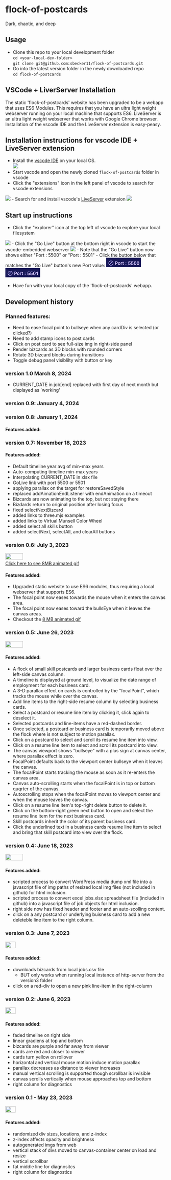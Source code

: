 # flock-of-postcards  
Dark, chaotic, and deep  

## Usage  
- Clone this repo to your local development folder  
`cd <your-local-dev-folder>`  
`git clone git@github.com:sbecker11/flock-of-postcards.git`
- Go into the latest version folder in the newly downloaded repo  
`cd flock-of-postcards`  


## VSCode + LiverServer Installation  

The static 'flock-of-postcards' website has been upgraded to be a webapp that uses ES6 Modules. This requires that you have an ultra light weight webserver running on your local machine that supports ES6. LiveServer is an ultra light weight webserver that works with Google Chrome browser. Installation of the vscode IDE and the LiveServer extension is easy-peasy.  

## Installation instructions for vscode IDE + LiveServer extension  

- Install the  <a href="https://code.visualstudio.com">vscode IDE</a> on your local OS.    
<a href="https://code.visualstudio.com/"><img src="https://shawn.beckerstudio.com/wp-content/uploads/2023/07/vscode-IDE-logo.png"/></a>
- Start vscode and open the newly cloned `flock-of-postcards` folder in vscode  
- Click the "extensions" icon in the left panel of vscode to search for vscode extensions  
<img src="https://shawn.beckerstudio.com/wp-content/uploads/2023/07/vscode-extensions-icon.png"/>  
- Search for and install vscode's <a href="https://marketplace.visualstudio.com/items?itemName=ritwickdey.LiveServer">LiveServer</a> extension  
<a href="https://marketplace.visualstudio.com/items?itemName=ritwickdey.LiveServer"><img src="https://shawn.beckerstudio.com/wp-content/uploads/2023/07/vscode-liveserver-logo.png"/></a>  

## Start up instructions  

- Click the "explorer" icon at the top left of vscode to explore your local filesystem  
<img src="https://shawn.beckerstudio.com/wp-content/uploads/2023/07/vscode-explorer-icon.png"/>  
- Click the "Go Live" button at the bottom right in vscode to start the vscode-embedded webserver  
<img src="https://shawn.beckerstudio.com/wp-content/uploads/2023/07/vscode-go-live-icon.png"/>  
- Note that the "Go Live" button now shows either "Port : 5500" or "Port : 5501"
- Click the button below that matches the "Go Live" button's new Port value:  
    <a href="http://localhost:5500/index.html"><img src="./static_content/graphics/GoLivePort5500.png"/></a>  
    <a href="http://localhost:5501/index.html"><img src="./static_content/graphics/GoLivePort5501.png"/></a>  
   
- Have fun with your local copy of the 'flock-of-postcards' webapp.  

## Development history  

### Planned features:
- Need to ease focal point to bullseye when any cardDiv is selected (or clicked?)
- Need to add stamp icons to post cards
- Click on post card to see full-size img in right-side panel
- Render bizcards as 3D blocks with rounded corners
- Rotate 3D bizcard blocks during transitions
- Toggle debug panel visiblilty with button or key

### version 1.0    March 8, 2024  
- CURRENT_DATE in job[end] replaced with first day of next month but displayed as 'working'

### version 0.9:   January 4, 2024

### version 0.8:   January 1, 2024

#### Features added:  

### version 0.7:   November 18, 2023

#### Features added:  
- Default timeline year avg of min-max years
- Auto-computing timeline min-max years
- Interpolating CURRENT_DATE  in xlsx file
- GoLive link with port 5500 or 5501
- applying parallax on the target for restoreSavedStyle
- replaced addAimationEndListener with endAnimation on a timeout
- Bizcards are now animating to the top, but not staying there
- Bizdards return to original position after losing focus
- fixed selectNextBizcard
- added links to three.mjs examples
- added links to Virtual Munsell Color Wheel
- added select all skills button
- added selectNext, selectAll, and clearAll buttons


### version 0.6:   July 3, 2023  
<a href="https://shawn.beckerstudio.com/wp-content/uploads/2023/07/version-0.6.gif"><img src="https://shawn.beckerstudio.com/wp-content/uploads/2023/07/version-0.6.png" width="33%" height="33%"/><br/>Click here to see 8MB animated gif</a>

#### Features added:  

- Upgraded static website to use ES6 modules, thus requiring a local webserver that supports ES6.  
- The focal point now eases towards the mouse when it enters the canvas area.  
- The focal point now eases toward the bullsEye when it leaves the canvas areas.  
- Checkout the <a href="https://shawn.beckerstudio.com/wp-content/uploads/2023/07/version-0.6.gif">8 MB animated gif</a>

### version 0.5:   June 26, 2023
<img src="https://shawn.beckerstudio.com/wp-content/uploads/2023/06/flock-of-postcards-version-0.5.png" width="33%" height="33%"/>

#### Features added:  

- A flock of small skill postcards and larger business cards float over the left-side canvas column.
- A timeline is displayed at ground level, to visualize the date range of employment for each business card.
- A 3-D parallax effect on cards is controlled by the "focalPoint", which tracks the mouse while over the canvas.
- Add line items to the right-side resume column by selecting business cards.
- Select a postcard or resume line item by clicking it, click again to deselect it.
- Selected postcards and line-items have a red-dashed border.
- Once selected, a postcard or business card is temporarily moved above the flock where is not subject to motion parallax.
- Click on a postcard to select and scroll its resume line item into view.
- Click on a resume line item to select and scroll its postcard into view.
- The canvas viewport shows "bullseye" with a plus sign at canvas center, where parallax effect is zero.
- FocalPoint defaults back to the viewport center bullseye when it leaves the canvas.
- The focalPoint starts tracking the mouse as soon as it re-enters the canvas area.
- Canvas auto-scrolling starts when the focalPoint is in top or bottom quqrter of the canvas.
- Autoscrolling stops when the focalPoint moves to viewport center and when the mouse leaves the canvas.
- Click on a resume line item's top-right delete button to delete it.
- Click on the bottom-right green next button to open and select the resume line item for the next business card.
- Skill postcards inherit the color of its parent business card.
- Click the underlined text in a business cards resume line item to select and bring that skill postcard into view over the flock.

### version 0.4:   June 18, 2023
<img src="https://shawn.beckerstudio.com/wp-content/uploads/2023/06/flock-of-postcards-version-0.4.png" width="33%" height="33%"/>

#### Features added:

- scripted process to convert WordPress media dump xml file into a javascript file of img paths of resized local img files (not included in github) for html inclusion.
- scripted process to convert excel jobs.xlsx spreadsheet file (included in github) into a javascript file of job objects for html inclusion.
- right side now has fixed header and footer and an auto-scolling content.
- click on a any postcard or underlying buisness card to add a new deleteble line item to the right column.

### version 0.3:   June 7, 2023
<img src="https://shawn.beckerstudio.com/wp-content/uploads/2023/06/flock-of-cards-3.png" width="25%" height="25%"/>

#### Features added:

- downloads bizcards from local jobs.csv file  
  - BUT only works when running local instance of http-server from the version3 folder  
- click on a red-div to open a new pink line-item in the right-column  


### version 0.2:   June 6, 2023
<img src="https://shawn.beckerstudio.com/wp-content/uploads/2023/06/flock-of-cards-2.png" width="25%" height="25%"/>

#### Features added:  

- faded timeline on right side
- linear gradiens at top and bottom
- bizcards are purple and far away from viewer
- cards are red and closer to viewer
- cards turn yellow on rollover  
- horizontal and vertical mouse motion induce motion parallax
- parallax decreases as distance to viewer increases
- manual vertical scrolling is supported though scrollbar is invisible
- canvas scrolls vertically when mouse approaches top and bottom
- right column for diagnostics


### version 0.1 - May 23, 2023

<img src="https://shawn.beckerstudio.com/wp-content/uploads/2023/05/flock-of-postcards.png" width="25%" height="25%"/>

#### Features added:  
- randomized div sizes, locations, and z-index
- z-index affects opacity and brightness
- autogenerated imgs from web
- vertical stack of divs moved to canvas-container center on load and resize
- vertical scrollbar
- fat middle line for diagnositcs
- right column for diagnostics

